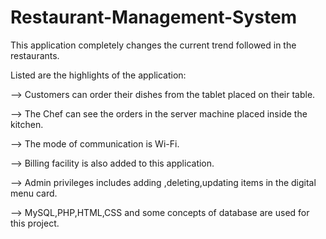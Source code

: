 # Restaurant-Management-System

This application completely changes the current trend followed in the restaurants.

Listed are the highlights of the application:

--> Customers can order their dishes from the tablet placed on their table. 

--> The Chef can see the orders in the server machine placed inside the kitchen.

--> The mode of communication is Wi-Fi.

--> Billing facility is also added to this application. 

--> Admin privileges includes adding ,deleting,updating items in the digital menu card.

--> MySQL,PHP,HTML,CSS and some concepts of database are used for this project.
